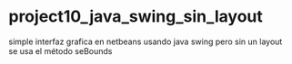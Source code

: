 # project10_java_swing_sin_layout
simple interfaz grafica en netbeans usando java swing pero sin un layout<br> 
se usa el método seBounds
